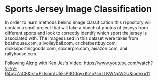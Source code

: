 # Sports Jersey Image Classification

 In order to learn methods behind image classification this repository will contain a small project that will take a bunch of photos of jerseys from different sports and look to correctly identify which sport the jersey is associated with. The images used in this dataset were taken from boathouse.com, allvolleyball.com, cricketbestbuy.com, dickssportinggoods.com, soccerpro.com, amazon.com, and rallyhouse.com.

Following Along with Ken Jee's Video: https://www.youtube.com/watch?v=vy-R4oUZaC8&list=PLlsom1U5FsP3G0qyxKc1o2snzLKWNpWGU&index=11
